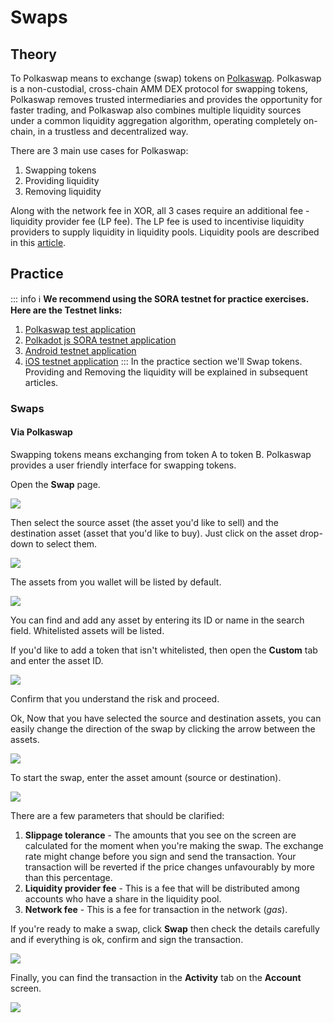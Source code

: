 # Swaps

## Theory

To Polkaswap means to exchange (swap) tokens on [Polkaswap](https://polkaswap.io/). Polkaswap is a non-custodial, cross-chain AMM DEX protocol for swapping tokens, Polkaswap removes trusted intermediaries and provides the opportunity for faster trading, and Polkaswap also combines multiple liquidity sources under a common liquidity aggregation algorithm, operating completely on-chain, in a trustless and decentralized way.

There are 3 main use cases for Polkaswap:

1. Swapping tokens
2. Providing liquidity
3. Removing liquidity

Along with the network fee in XOR, all 3 cases require an additional fee - liquidity provider fee (LP fee). The LP fee is used to incentivise liquidity providers to supply liquidity in liquidity pools. Liquidity pools are described in this [article](https://medium.com/polkaswap/polkaswap-pools-48b726cf3a71).

## Practice

::: info ℹ
**We recommend using the SORA testnet for practice exercises. Here are the Testnet links:**

1. [Polkaswap test application](https://test.polkaswap.io/)
2. [Polkadot js SORA testnet application](https://polkadot.js.org/apps/?rpc=wss%3A%2F%2Fws.stage.sora2.soramitsu.co.jp#/explorer)
3. [Android testnet application](https://play.google.com/store/apps/details?id=jp.co.soramitsu.sora.communitytesting\&hl=en\&gl=US)
4. [iOS testnet application](https://testflight.apple.com/join/670hF438)
:::
In the practice section we'll Swap tokens. Providing and Removing the liquidity will be explained in subsequent articles.

### Swaps


#### Via Polkaswap

Swapping tokens means exchanging from token A to token B. Polkaswap provides a user friendly interface for swapping tokens.

Open the **Swap** page.

![](</.gitbook/assets/Untitled (23).png>)

Then select the source asset (the asset you'd like to sell) and the destination asset (asset that you'd like to buy). Just click on the asset drop-down to select them.

![](</.gitbook/assets/Untitled (1) (7).png>)

The assets from you wallet will be listed by default.

![](</.gitbook/assets/Untitled (2) (9).png>)

You can find and add any asset by entering its ID or name in the search field. Whitelisted assets will be listed.

If you'd like to add a token that isn't whitelisted, then open the **Custom** tab and enter the asset ID.

![](</.gitbook/assets/Untitled (3) (10).png>)

Confirm that you understand the risk and proceed.

Ok, Now that you have selected the source and destination assets, you can easily change the direction of the swap by clicking the arrow between the assets.

![](</.gitbook/assets/Untitled (4) (2).png>)

To start the swap, enter the asset amount (source or destination).

![](</.gitbook/assets/Untitled (5) (5).png>)

There are a few parameters that should be clarified:

1. **Slippage tolerance** - The amounts that you see on the screen are calculated for the moment when you're making the swap. The exchange rate might change before you sign and send the transaction. Your transaction will be reverted if the price changes unfavourably by more than this percentage.
2. **Liquidity provider fee** - This is a fee that will be distributed among accounts who have a share in the liquidity pool.
3. **Network fee** - This is a fee for transaction in the network (_gas_).

If you're ready to make a swap, click **Swap** then check the details carefully and if everything is ok, confirm and sign the transaction.

![](</.gitbook/assets/Untitled (6) (4).png>)

Finally, you can find the transaction in the **Activity** tab on the **Account** screen.

![](</.gitbook/assets/Untitled (7) (1).png>)

